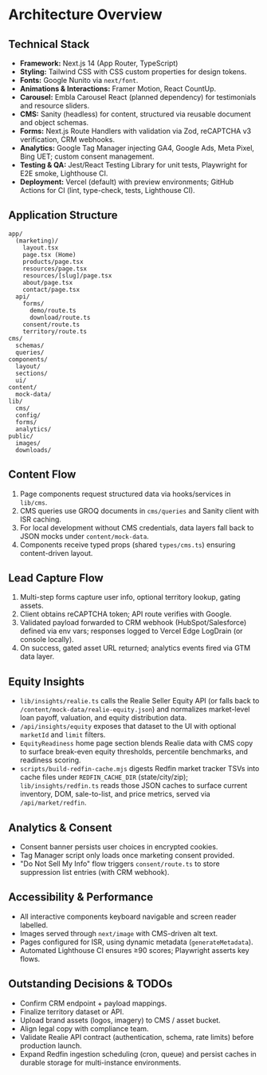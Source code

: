 ﻿# Architecture Overview

## Technical Stack
- **Framework:** Next.js 14 (App Router, TypeScript)
- **Styling:** Tailwind CSS with CSS custom properties for design tokens.
- **Fonts:** Google Nunito via `next/font`.
- **Animations & Interactions:** Framer Motion, React CountUp.
- **Carousel:** Embla Carousel React (planned dependency) for testimonials and resource sliders.
- **CMS:** Sanity (headless) for content, structured via reusable document and object schemas.
- **Forms:** Next.js Route Handlers with validation via Zod, reCAPTCHA v3 verification, CRM webhooks.
- **Analytics:** Google Tag Manager injecting GA4, Google Ads, Meta Pixel, Bing UET; custom consent management.
- **Testing & QA:** Jest/React Testing Library for unit tests, Playwright for E2E smoke, Lighthouse CI.
- **Deployment:** Vercel (default) with preview environments; GitHub Actions for CI (lint, type-check, tests, Lighthouse CI).

## Application Structure
```
app/
  (marketing)/
    layout.tsx
    page.tsx (Home)
    products/page.tsx
    resources/page.tsx
    resources/[slug]/page.tsx
    about/page.tsx
    contact/page.tsx
  api/
    forms/
      demo/route.ts
      download/route.ts
    consent/route.ts
    territory/route.ts
cms/
  schemas/
  queries/
components/
  layout/
  sections/
  ui/
content/
  mock-data/
lib/
  cms/
  config/
  forms/
  analytics/
public/
  images/
  downloads/
```

## Content Flow
1. Page components request structured data via hooks/services in `lib/cms`.
2. CMS queries use GROQ documents in `cms/queries` and Sanity client with ISR caching.
3. For local development without CMS credentials, data layers fall back to JSON mocks under `content/mock-data`.
4. Components receive typed props (shared `types/cms.ts`) ensuring content-driven layout.

## Lead Capture Flow
1. Multi-step forms capture user info, optional territory lookup, gating assets.
2. Client obtains reCAPTCHA token; API route verifies with Google.
3. Validated payload forwarded to CRM webhook (HubSpot/Salesforce) defined via env vars; responses logged to Vercel Edge LogDrain (or console locally).
4. On success, gated asset URL returned; analytics events fired via GTM data layer.

## Equity Insights
- `lib/insights/realie.ts` calls the Realie Seller Equity API (or falls back to `/content/mock-data/realie-equity.json`) and normalizes market-level loan payoff, valuation, and equity distribution data.
- `/api/insights/equity` exposes that dataset to the UI with optional `marketId` and `limit` filters.
- `EquityReadiness` home page section blends Realie data with CMS copy to surface break-even equity thresholds, percentile benchmarks, and readiness scoring.
- `scripts/build-redfin-cache.mjs` digests Redfin market tracker TSVs into cache files under `REDFIN_CACHE_DIR` (state/city/zip); `lib/insights/redfin.ts` reads those JSON caches to surface current inventory, DOM, sale-to-list, and price metrics, served via `/api/market/redfin`.

## Analytics & Consent
- Consent banner persists user choices in encrypted cookies.
- Tag Manager script only loads once marketing consent provided.
- "Do Not Sell My Info" flow triggers `consent/route.ts` to store suppression list entries (with CRM webhook).

## Accessibility & Performance
- All interactive components keyboard navigable and screen reader labelled.
- Images served through `next/image` with CMS-driven alt text.
- Pages configured for ISR, using dynamic metadata (`generateMetadata`).
- Automated Lighthouse CI ensures ≥90 scores; Playwright asserts key flows.

## Outstanding Decisions & TODOs
- Confirm CRM endpoint + payload mappings.
- Finalize territory dataset or API.
- Upload brand assets (logos, imagery) to CMS / asset bucket.
- Align legal copy with compliance team.
- Validate Realie API contract (authentication, schema, rate limits) before production launch.
- Expand Redfin ingestion scheduling (cron, queue) and persist caches in durable storage for multi-instance environments.

